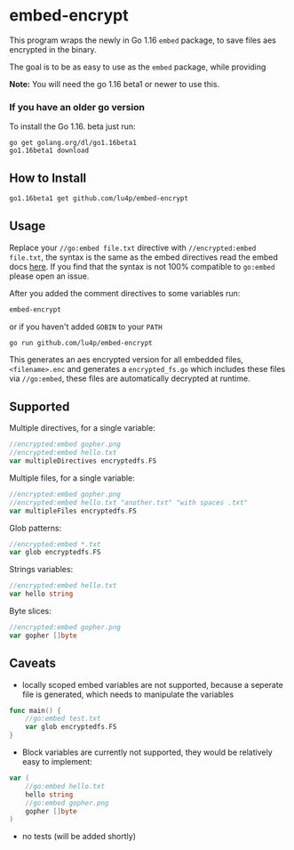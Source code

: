 # embed-encrypt 
This program wraps the newly in Go 1.16 `embed` package, to save files aes encrypted in the binary. 

The goal is to be as easy to use as the `embed` package, while providing 

**Note:** You will need the go 1.16 beta1 or newer to use this.

### If you have an older go version

To install the Go 1.16. beta just run:
```
go get golang.org/dl/go1.16beta1
go1.16beta1 download
```

## How to Install
```bash
go1.16beta1 get github.com/lu4p/embed-encrypt
```

## Usage

Replace your `//go:embed file.txt` directive  with `//encrypted:embed file.txt`,
the syntax is the same as the embed directives read the embed docs [here](https://pkg.go.dev/embed?utm_source=gopls#hdr-Directives). 
If you find that the syntax is not 100% compatible to `go:embed` please open an issue.

After you added the comment directives to some variables run:
```bash
embed-encrypt
```
or if you haven't added `GOBIN` to your `PATH`

```bash
go run github.com/lu4p/embed-encrypt
```

This generates an aes encrypted version for all embedded files, 
`<filename>.enc` and generates a `encrypted_fs.go` which includes these files via `//go:embed`, these files are automatically decrypted at runtime.

## Supported
Multiple directives, for a single variable:
```go
//encrypted:embed gopher.png
//encrypted:embed hello.txt
var multipleDirectives encryptedfs.FS
```

Multiple files, for a single variable:
```go
//encrypted:embed gopher.png
//encrypted:embed hello.txt "another.txt" "with spaces .txt"
var multipleFiles encryptedfs.FS
```

Glob patterns:
```go
//encrypted:embed *.txt
var glob encryptedfs.FS
```

Strings variables:
```go
//encrypted:embed hello.txt
var hello string
```

Byte slices:
```go
//encrypted:embed gopher.png
var gopher []byte
```


## Caveats
- locally scoped embed variables are not supported, because a seperate file is generated, which needs to manipulate the variables

```go
func main() {
	//go:embed test.txt
    var glob encryptedfs.FS
}
```

- Block variables are currently not supported, they would be relatively easy to implement:
```go
var (
	//go:embed hello.txt
	hello string
	//go:embed gopher.png
	gopher []byte
)
```
- no tests (will be added shortly)
